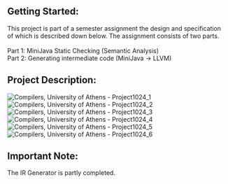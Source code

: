 ## Getting Started:
This project is part of a semester assignment the design and specification of which is described down below.
The assignment consists of two parts.<br /><br />
Part 1: MiniJava Static Checking (Semantic Analysis)<br />
Part 2: Generating intermediate code (MiniJava -> LLVM)
## Project Description:
![Compilers, University of Athens - Project1024_1](https://user-images.githubusercontent.com/48532935/179289852-c5a86fe3-cb9e-42d7-a886-649d222b8244.jpg)
![Compilers, University of Athens - Project1024_2](https://user-images.githubusercontent.com/48532935/179289851-6dcd84d0-1d8d-43fd-806f-ce702a8b388a.jpg)
![Compilers, University of Athens - Project1024_3](https://user-images.githubusercontent.com/48532935/179289848-97b58db7-c930-4413-9d56-15cadee1d10b.jpg)
![Compilers, University of Athens - Project1024_4](https://user-images.githubusercontent.com/48532935/179289845-3a9e7bfe-8215-4d2d-aa1e-28ea3126903c.jpg)
![Compilers, University of Athens - Project1024_5](https://user-images.githubusercontent.com/48532935/179289843-d29e91c6-3b06-41c8-9792-3bdb0ed87242.jpg)
![Compilers, University of Athens - Project1024_6](https://user-images.githubusercontent.com/48532935/179289840-bcb8ac99-6aad-498d-87ec-e94ffc7968ee.jpg)

## **Important Note:**
The IR Generator is partly completed.

